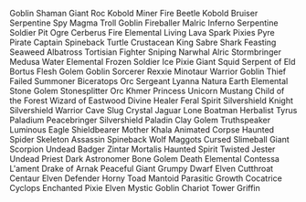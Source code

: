 Goblin Shaman
Giant Roc
Kobold Miner
Fire Beetle
Kobold Bruiser
Serpentine Spy
Magma Troll
Goblin Fireballer
Malric Inferno
Serpentine Soldier
Pit Ogre
Cerberus
Fire Elemental
Living Lava
Spark Pixies
Pyre
Pirate Captain
Spineback Turtle
Crustacean King
Sabre Shark
Feasting Seaweed
Albatross
Tortisian Fighter
Sniping Narwhal
Alric Stormbringer
Medusa
Water Elemental
Frozen Soldier
Ice Pixie
Giant Squid
Serpent of Eld
Bortus
Flesh Golem
Goblin Sorcerer
Rexxie
Minotaur Warrior
Goblin Thief
Failed Summoner
Biceratops
Orc Sergeant
Lyanna Natura
Earth Elemental
Stone Golem
Stonesplitter Orc
Khmer Princess
Unicorn Mustang
Child of the Forest
Wizard of Eastwood
Divine Healer
Feral Spirit
Silvershield Knight
Silvershield Warrior
Cave Slug
Crystal Jaguar
Lone Boatman
Herbalist
Tyrus Paladium
Peacebringer
Silvershield Paladin
Clay Golem
Truthspeaker
Luminous Eagle
Shieldbearer
Mother Khala
Animated Corpse
Haunted Spider
Skeleton Assassin
Spineback Wolf
Maggots
Cursed Slimeball
Giant Scorpion
Undead Badger
Zintar Mortalis
Haunted Spirit
Twisted Jester
Undead Priest
Dark Astronomer
Bone Golem
Death Elemental
Contessa L'ament
Drake of Arnak
Peaceful Giant
Grumpy Dwarf
Elven Cutthroat
Centaur
Elven Defender
Horny Toad
Mantoid
Parasitic Growth
Cocatrice
Cyclops
Enchanted Pixie
Elven Mystic
Goblin Chariot
Tower Griffin
